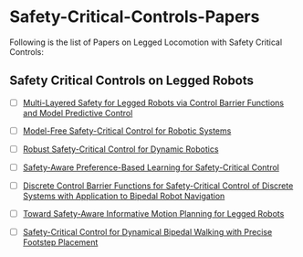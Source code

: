 # Safety-Critical-Controls-Papers
Following is the list of Papers on Legged Locomotion with Safety Critical Controls:

## Safety Critical Controls on Legged Robots

- [ ] [Multi-Layered Safety for Legged Robots via Control Barrier Functions and Model Predictive Control](https://ieeexplore.ieee.org/document/9561510)
- [ ] [Model-Free Safety-Critical Control for Robotic Systems](https://arxiv.org/abs/2109.09047)
- [ ] [Robust Safety-Critical Control for Dynamic Robotics](https://arxiv.org/abs/2005.07284)
- [ ] [Safety-Aware Preference-Based Learning for Safety-Critical Control](https://proceedings.mlr.press/v168/cosner22a/cosner22a.pdf)
- [ ] [Discrete Control Barrier Functions for Safety-Critical Control of Discrete Systems with Application to Bipedal Robot Navigation](https://hybrid-robotics.berkeley.edu/publications/RSS2017_Discrete_CBF.pdf)
- [ ] [Toward Safety-Aware Informative Motion Planning for Legged Robots](https://arxiv.org/abs/2103.14252)
- [ ] [Safety-Critical Control for Dynamical Bipedal Walking with Precise Footstep Placement](https://hybrid-robotics.berkeley.edu/publications/ADHS2015_FootstepCBF.pdf)


